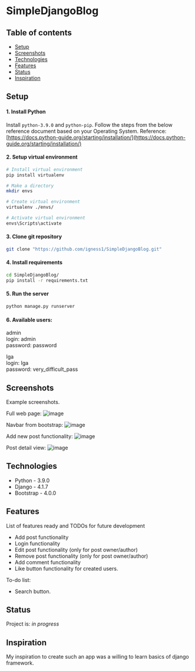 # SimpleDjangoBlog

## Table of contents
* [Setup](#setup)
* [Screenshots](#screenshots)
* [Technologies](#technologies)
* [Features](#features)
* [Status](#status)
* [Inspiration](#inspiration)

## Setup

#### 1. Install Python
Install ```python-3.9.0``` and ```python-pip```. Follow the steps from the below reference document based on your Operating System.
Reference: [https://docs.python-guide.org/starting/installation/](https://docs.python-guide.org/starting/installation/)

#### 2. Setup virtual environment
```bash
# Install virtual environment
pip install virtualenv

# Make a directory
mkdir envs

# Create virtual environment
virtualenv ./envs/

# Activate virtual environment
envs\Scripts\activate
```

#### 3. Clone git repository
```bash
git clone "https://github.com/igness1/SimpleDjangoBlog.git"
```

#### 4. Install requirements
```bash
cd SimpleDjangoBlog/
pip install -r requirements.txt
```

#### 5. Run the server
```bash
python manage.py runserver
```
#### 6. Available users:
admin  
login: admin  
password: password  

Iga  
login: Iga  
password: very_difficult_pass  

## Screenshots
Example screenshots.

Full web page:
![image](https://user-images.githubusercontent.com/58557112/224533314-804372b8-87b7-4076-a9ce-58e530a72dc4.png)

Navbar from bootstrap:
![image](https://user-images.githubusercontent.com/58557112/224533410-3f74a479-ce19-4961-a088-f0ade0721e15.png)

Add new post functionality:
![image](https://user-images.githubusercontent.com/58557112/224533813-eebef8e6-9551-4058-886d-215d20c1d6c9.png)

Post detail view:
![image](https://user-images.githubusercontent.com/58557112/224533867-db52345d-8fae-4330-a042-76f7f940f62e.png)

## Technologies
* Python - 3.9.0
* Django - 4.1.7
* Bootstrap - 4.0.0

## Features
List of features ready and TODOs for future development
* Add post functionality
* Login functionality
* Edit post functionality (only for post owner/author)
* Remove post functionality (only for post owner/author)
* Add comment functionality
* Like button functionality for created users.

To-do list:
* Search button.

## Status
Project is: _in progress_

## Inspiration
My inspiration to create such an app was a willing to learn basics of django framework.
